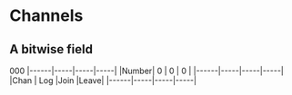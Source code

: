 # Channels
## A bitwise field

000
|------|-----|-----|-----|
|Number|  0  |  0  |  0  |
|------|-----|-----|-----|
|Chan  | Log |Join |Leave|
|------|-----|-----|-----|
